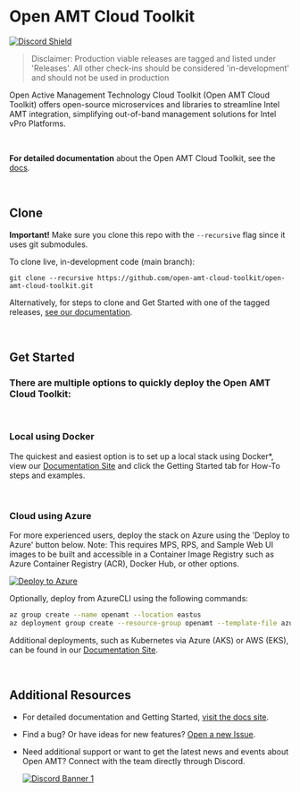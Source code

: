 # Open AMT Cloud Toolkit

[![Discord Shield](https://discordapp.com/api/guilds/1063200098680582154/widget.png?style=shield)](https://discord.gg/yrcMp2kDWh)

> Disclaimer: Production viable releases are tagged and listed under 'Releases'. All other check-ins should be considered 'in-development' and should not be used in production

Open Active Management Technology Cloud Toolkit (Open AMT Cloud Toolkit) offers open-source microservices and libraries to streamline Intel AMT integration, simplifying out-of-band management solutions for Intel vPro Platforms.

<br>

**For detailed documentation** about the Open AMT Cloud Toolkit, see the [docs](https://open-amt-cloud-toolkit.github.io/docs).

<br>

## Clone

**Important!** Make sure you clone this repo with the `--recursive` flag since it uses git submodules.

To clone live, in-development code (main branch):

```
git clone --recursive https://github.com/open-amt-cloud-toolkit/open-amt-cloud-toolkit.git
```

Alternatively, for steps to clone and Get Started with one of the tagged releases, [see our documentation](https://open-amt-cloud-toolkit.github.io/docs).

<br>

## Get Started

### There are multiple options to quickly deploy the Open AMT Cloud Toolkit:

<br>

### Local using Docker
The quickest and easiest option is to set up a local stack using Docker*, view our [Documentation Site](https://open-amt-cloud-toolkit.github.io/docs/) and click the Getting Started tab for How-To steps and examples.

<br>

### Cloud using Azure
For more experienced users, deploy the stack on Azure using the 'Deploy to Azure' button below. Note: This requires MPS, RPS, and Sample Web UI images to be built and accessible in a Container Image Registry such as Azure Container Registry (ACR), Docker Hub, or other options.

[![Deploy to Azure](https://aka.ms/deploytoazurebutton)](https://portal.azure.com/#create/Microsoft.Template/uri/https%3A%2F%2Fraw.githubusercontent.com%2Fopen-amt-cloud-toolkit%2Fopen-amt-cloud-toolkit%2Fv2.5.0%2FazureDeploy.json)

Optionally, deploy from AzureCLI using the following commands:

``` bash
az group create --name openamt --location eastus
az deployment group create --resource-group openamt --template-file azureDeploy.json
```

Additional deployments, such as Kubernetes via Azure (AKS) or AWS (EKS), can be found in our [Documentation Site](https://open-amt-cloud-toolkit.github.io/docs/).

<br>

## Additional Resources

- For detailed documentation and Getting Started, [visit the docs site](https://open-amt-cloud-toolkit.github.io/docs).

- Find a bug? Or have ideas for new features? [Open a new Issue](https://github.com/open-amt-cloud-toolkit/open-amt-cloud-toolkit/issues).

- Need additional support or want to get the latest news and events about Open AMT? Connect with the team directly through Discord.

    [![Discord Banner 1](https://discordapp.com/api/guilds/1063200098680582154/widget.png?style=banner2)](https://discord.gg/yrcMp2kDWh)
